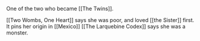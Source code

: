 One of the two who became [[The Twins]].

[[Two Wombs, One Heart]] says she was poor, and loved [[the Sister]] first. It pins her origin in [[Mexico]]
[[The Larquebine Codex]] says she was a monster.